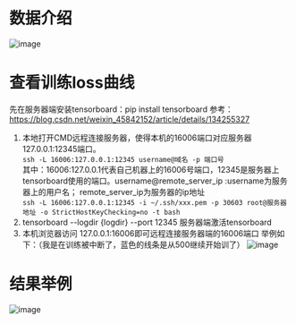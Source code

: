# 数据介绍
![image](https://github.com/user-attachments/assets/fd6cc589-701e-4aff-b7f4-30d129ac4e6a)

# 查看训练loss曲线
先在服务器端安装tensorboard：pip install tensorboard
参考：https://blog.csdn.net/weixin_45842152/article/details/134255327
1. 本地打开CMD远程连接服务器，使得本机的16006端口对应服务器127.0.0.1:12345端口。</br>
`ssh -L 16006:127.0.0.1:12345 username@域名 -p 端口号`</br>
  其中：16006:127.0.0.1代表自己机器上的16006号端口，12345是服务器上tensorboard使用的端口。username@remote_server_ip :username为服务器上的用户名； remote_server_ip为服务器的ip地址</br>
`ssh -L 16006:127.0.0.1:12345 -i ~/.ssh/xxx.pem -p 30603 root@服务器地址 -o StrictHostKeyChecking=no -t bash`</br>
2. tensorboard --logdir {logdir} --port 12345
服务器端激活tensorboard
3. 本机浏览器访问 127.0.0.1:16006即可远程连接服务器端的16006端口
举例如下：（我是在训练被中断了，蓝色的线条是从500继续开始训了）
![image](https://github.com/user-attachments/assets/be4139cd-adf3-44f7-ba2b-92fc09b27f77)

# 结果举例
![image](https://github.com/user-attachments/assets/8adab93f-78f9-4f5f-b4e2-05736ae3d112)
